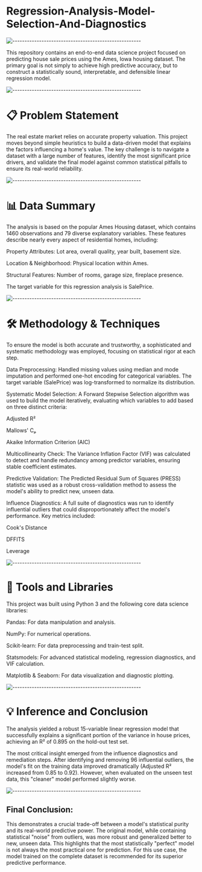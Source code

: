 # Regression-Analysis-Model-Selection-And-Diagnostics


![-----------------------------------------------------](https://raw.githubusercontent.com/andreasbm/readme/master/assets/lines/rainbow.png)

This repository contains an end-to-end data science project focused on predicting house sale prices using the Ames, Iowa housing dataset. The primary goal is not simply to achieve high predictive accuracy, but to construct a statistically sound, interpretable, and defensible linear regression model.

![-----------------------------------------------------](https://raw.githubusercontent.com/andreasbm/readme/master/assets/lines/rainbow.png)

# 📋 Problem Statement
The real estate market relies on accurate property valuation. This project moves beyond simple heuristics to build a data-driven model that explains the factors influencing a home's value. The key challenge is to navigate a dataset with a large number of features, identify the most significant price drivers, and validate the final model against common statistical pitfalls to ensure its real-world reliability.

![-----------------------------------------------------](https://raw.githubusercontent.com/andreasbm/readme/master/assets/lines/rainbow.png)

# 📊 Data Summary
The analysis is based on the popular Ames Housing dataset, which contains 1460 observations and 79 diverse explanatory variables. These features describe nearly every aspect of residential homes, including:

Property Attributes: Lot area, overall quality, year built, basement size.

Location & Neighborhood: Physical location within Ames.

Structural Features: Number of rooms, garage size, fireplace presence.

The target variable for this regression analysis is SalePrice.

![-----------------------------------------------------](https://raw.githubusercontent.com/andreasbm/readme/master/assets/lines/rainbow.png)

# 🛠️ Methodology & Techniques
To ensure the model is both accurate and trustworthy, a sophisticated and systematic methodology was employed, focusing on statistical rigor at each step.

Data Preprocessing: Handled missing values using median and mode imputation and performed one-hot encoding for categorical variables. The target variable (SalePrice) was log-transformed to normalize its distribution.

Systematic Model Selection: A Forward Stepwise Selection algorithm was used to build the model iteratively, evaluating which variables to add based on three distinct criteria:

Adjusted R²

Mallows' Cₚ

Akaike Information Criterion (AIC)

Multicollinearity Check: The Variance Inflation Factor (VIF) was calculated to detect and handle redundancy among predictor variables, ensuring stable coefficient estimates.

Predictive Validation: The Predicted Residual Sum of Squares (PRESS) statistic was used as a robust cross-validation method to assess the model's ability to predict new, unseen data.

Influence Diagnostics: A full suite of diagnostics was run to identify influential outliers that could disproportionately affect the model's performance. Key metrics included:

Cook's Distance

DFFITS

Leverage

![-----------------------------------------------------](https://raw.githubusercontent.com/andreasbm/readme/master/assets/lines/rainbow.png)

# 🚀 Tools and Libraries
This project was built using Python 3 and the following core data science libraries:

Pandas: For data manipulation and analysis.

NumPy: For numerical operations.

Scikit-learn: For data preprocessing and train-test split.

Statsmodels: For advanced statistical modeling, regression diagnostics, and VIF calculation.

Matplotlib & Seaborn: For data visualization and diagnostic plotting.

![-----------------------------------------------------](https://raw.githubusercontent.com/andreasbm/readme/master/assets/lines/rainbow.png)

# 💡 Inference and Conclusion
The analysis yielded a robust 15-variable linear regression model that successfully explains a significant portion of the variance in house prices, achieving an R² of 0.895 on the hold-out test set.

The most critical insight emerged from the influence diagnostics and remediation steps. After identifying and removing 96 influential outliers, the model's fit on the training data improved dramatically (Adjusted R² increased from 0.85 to 0.92). However, when evaluated on the unseen test data, this "cleaner" model performed slightly worse.

![-----------------------------------------------------](https://raw.githubusercontent.com/andreasbm/readme/master/assets/lines/rainbow.png)

## Final Conclusion: 

This demonstrates a crucial trade-off between a model's statistical purity and its real-world predictive power. The original model, while containing statistical "noise" from outliers, was more robust and generalized better to new, unseen data. This highlights that the most statistically "perfect" model is not always the most practical one for prediction. For this use case, the model trained on the complete dataset is recommended for its superior predictive performance.

